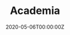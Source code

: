 ---
title: "Academia"  # Add a page title.
summary: "Hello! Aquí va todo lo relacionado con la actividad académica" 
date: "2020-05-06T00:00:00Z"  # Add today's date.
type: "widget_page"  # Page type is a Widget Page
---